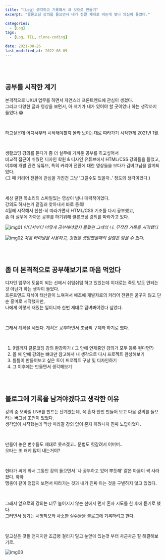 ```yaml
---
title: "[Log] 생각하고 기록해서 내 것으로 만들기"
excerpt: "클론코딩 강의를 들으면서 내가 정말 제대로 아는게 맞나 의심이 들었다."

categories:
  - [Log]
tags:
  - [Log, TIL, clone-coding]

date: 2021-08-26
last_modified_at: 2022-08-09
---
```


<br>
<br>

## 공부를 시작한 계기

본격적으로 UXUI 업무를 하면서 자연스레 프론트엔드에 관심이 생겼다. <br>
그리고 다양한 글과 영상을 보면서, 아 저기가 내가 있어야 할 곳이었나 하는 생각까지 들었다.😂

<br>

하고싶은데 어디서부터 시작해야할지 몰라 보이는대로 따라가기 시작한게 2021년 1월.

<br>

생활코딩 강의를 듣다가 좀 더 실무에 가까운 공부를 하고싶어서<br>
비교적 접근이 쉬웠던 디자인 학원 & 디자인 유튜브에서 HTML/CSS 강의들을 들었고,<br>
이후에 개발 관련 유튜브, 특히 커리어 전환에 대한 영상들을 보다가 김버그님을 알게되었다.<br>
(그 때 커리어 전환에 관심을 가진건 그냥 '그럴수도 있을까..' 정도의 생각이었다.)

<br>

세상 쿨한 목소리의 스따일있는 영상이 넘나 매력적이었다.<br>
강의도 하시는거 같길래 찾아내서 바로 등록!<br>
4월에 시작해서 천천-히 따라가면서 HTML/CSS 기초를 다시 공부했고,<br>
좀 더 실무에 가까운 공부를 하기위해 클론코딩 강의를 따라가고 있다.

![img01](https://user-images.githubusercontent.com/81657811/183655704-1e39e6b8-bae8-4b5e-b71d-ac112663e58e.png)
_어디서부터 어떻게 공부해야할지 몰랐던 그때의 나. 무작정 기록을 시작했다_

![img02](https://user-images.githubusercontent.com/81657811/183655722-0ff0b456-e21d-4145-b0ff-e66d8fdb3b1d.png)
_처음 터미널을 사용하고, 깃헙을 셋팅했을때의 설렘은 잊을 수 없다._

<br>
<br>

## 좀 더 본격적으로 공부해보기로 마음 먹었다

디자인 업무에 도움이 되는 선에서 쉬엄쉬엄 하고 있었는데 이대로는 죽도 밥도 안되는 것 아닌가 하는 생각이 들었다.<br>
프론트엔드 지식이 태산같이 느껴져서 애초에 개발자로의 커리어 전환은 꿈꾸지 않고 단순 흥미로 시작했지만,<br>
나에게 이렇게 재밌는 일이니까 한번 제대로 덤벼봐야겠다 싶었다.

<br>

그래서 계획을 세웠다. 계획은 공부하면서 조금씩 구체화 하기로 했다.

<br>

1. 9월까지 클론코딩 강의 완강하기 ( 그 안에 연재중인 강의가 모두 등록 된다면?)
2. 올 해 안에 강의는 뼈대만 참고해서 내 생각으로 다시 프로젝트 완성해보기
3. 틈틈이 만들어보고 싶은 토이 프로젝트 구상 및 디자인하기
4. 그 이후에는 만들면서 생각해보기

<br>
<br>

## 블로그에 기록을 남겨야겠다고 생각한 이유

강의 중 모바일 LNB를 만드는 단계였는데, 꼭 혼자 한번 만들어 보고 다음 강의를 들으라는 버그님 조언이 있었다.<br>
생각없이 시작했는데 막상 따라갈 강의 없이 혼자 하려니까 진짜 노답이었다.

<br>

만들어 놓은 변수들도 제대로 못쓰겠고.. 문법도 헛갈려서 어버버..<br>
오타는 또 왜케 많이 내는거야?

<br>

현타가 씨게 와서 그동안 강의 들으면서 '나 공부하고 있어 뿌듯해' 같은 마음이 싹 사라졌다. 하하<br>
맹충이 같이 정답지 보면서 따라가는 것과 내가 진짜 아는 것을 구별하지 않고 있었다.

<br>

그래서 앞으로의 강의는 너무 늘어지지 않는 선에서 먼저 혼자 시도를 한 후에 듣기로 했다.<br>
그러면서 생기는 시행착오와 사소한 실수들을 블로그에 기록하려고 한다.

<br>

알고싶은 것들 천지지만 조급병 걸리지 말고 눈앞에 있는것 부터 차근차근 잘 해결해보기로.

![img03](https://user-images.githubusercontent.com/81657811/183655728-b6adffae-c38c-489c-a030-517035013fbd.png)
